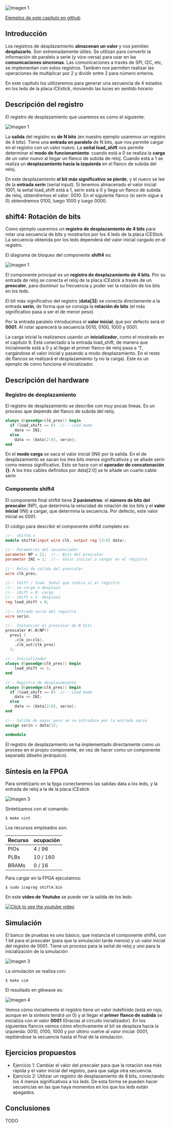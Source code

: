 ![Imagen 1](https://github.com/Obijuan/open-fpga-verilog-tutorial/raw/master/tutorial/ICESTICK/T10-shif-register/images/shift4-3.png)

[Ejemplos de este capítulo en github](https://github.com/Obijuan/open-fpga-verilog-tutorial/tree/master/tutorial/ICESTICK/T10-shif-register)

## Introducción
Los registros de desplazamiento **almacenan un valor** y nos pemiten **desplazarlo**. Son extremadamente útiles. Se utilizan para convertir la información de paralelo a serie (y vice-versa) para usar en las **comunicaciones síncronas**. Las comunicaciones a través de SPI, I2C, etc, se implementan con estos registros. También nos permiten realizar las operaciones de multiplicar por 2 y dividir entre 2 para número enteros.

En este capítulo los utilizaremos para generar una secuencia de 4 estados en los leds de la placa iCEstick, moviendo las luces en sentido horario

## Descripción del registro
El registro de desplazamiento que usaremos es como el siguiente:

![Imagen 1](https://github.com/Obijuan/open-fpga-verilog-tutorial/raw/master/tutorial/ICESTICK/T10-shif-register/images/shift4-2.png)

La **salida** del registro es **de N bits** (en nuestro ejemplo usaremos un registro de 4 bits). Tiene una **entrada en paralelo** de N bits, que nos permite cargar en el registro con un valor nuevo. La **señal load_shift** nos permite determinar el **modo de funcionamiento**: cuando está a 0 se realiza la **carga** de un valor nuevo al llegar un flanco de subida de reloj. Cuando está a 1 se realiza un **desplazamiento hacia la izquierda** en el flanco de subida del reloj.

En este desplazamiento **el bit más significativo se pierde**, y el nuevo se lee de la **entrada serin** (serial input). Si tenemos almacenado el valor inicial 1001, la señal load_shift está a 1, serin está a 0 y llega un flanco de subida de reloj, obtendremos el valor:  0010.  En el siguiente flanco (si serin sigue a 0) obtendremos 0100, luego 1000 y luego 0000.

## shift4: Rotación de bits

Como ejemplo usaremos un **registro de desplazamiento de 4 bits** para rotar una secuencia de bits y mostrarlos por los 4 leds de la placa iCEStick. La secuencia obtenida por los leds dependerá del valor inicial cargado en el registro.

El diagrama de bloques del componente **shift4** es:

![Imagen 1](https://github.com/Obijuan/open-fpga-verilog-tutorial/raw/master/tutorial/ICESTICK/T10-shif-register/images/shift4-1.png)

El componente principal es un **registro de desplazamiento de 4 bits**. Por su entrada de reloj se conecta el reloj de la placa iCEstick a través de un **prescaler**, para disminuir su frecuencia y poder ver la rotación de los bits en los leds.

El bit más significativo del registro (**data[3]**) se conecta directamente a la entrada **serin**, de forma que se consiga la **rotación de bits** (el más significativo pasa a ser el de menor peso)

Por la entrada paralelo introducimos el **valor inicial**, que por defecto será el **0001**. Al rotar aparecerá la secuencia 0010, 0100, 1000 y 0001.

La carga inicial la realizamos usando un **inicializador**, como el mostrado en el capítulo 9. Está conectado a la entrada load_shift, de manera que inicialmente está a 0 y al llegar el primer flanco de reloj pasa a '1', cargándose el valor inicial y pasando a modo desplazamiento. En el resto de flancos se realizará el desplazamiento (y no la carga).  Este es un ejemplo de cómo funciona el inicializador.


## Descripción del hardware

### Registro de desplazamiento

El registro de desplazamiento se describe con muy pocas líneas. Es un proceso que depende del flanco de subida del reloj. 

```verilog
always @(posedge(clk_pres)) begin
  if (load_shift == 0)  //-- Load mode
    data <= INI;
  else
    data <= {data[2:0], serin};
end
```

En el **modo carga** se saca el valor inicial (INI) por la salida. En el de desplazamiento se sacan los tres bits menos significativos y se añade serin como menos significativo. Esto se hace con el **operador de concatenación {}**: A los tres cables definidos por data[2:0] se le añade un cuarto cable: serin

### Componente shift4

El componente final shift4 tiene **2 parámetros**: el **número de bits del prescaler** (NP), que determina la velocidad de rotación de los bits y el **valor inicial** (INI) a cargar, que determina la secuencia. Por defecto, este valor inicial es 0001.

El código para describir el componente shift4 completo es:

```verilog
//-- shift4.v
module shift4(input wire clk, output reg [3:0] data);
    
//-- Parametros del secuenciador
parameter NP = 21;  //-- Bits del prescaler
parameter INI = 1;  //-- Valor inicial a cargar en el registro
    
//-- Reloj de salida del prescaler
wire clk_pres;
    
//-- Shift / load. Señal que indica si el registro
//-- se carga o desplaza
//-- shift = 0: carga
//-- shift = 1: desplaza
reg load_shift = 0;
    
//-- Entrada serie del registro
wire serin;
    
//-- Instanciar el prescaler de N bits
prescaler #(.N(NP))
  pres1 (
    .clk_in(clk),
    .clk_out(clk_pres)
  );
    
//-- Inicializador
always @(posedge(clk_pres)) begin
    load_shift <= 1;
end
    
//-- Registro de desplazamiento
always @(posedge(clk_pres)) begin
  if (load_shift == 0)  //-- Load mode
    data <= INI;
  else
    data <= {data[2:0], serin};
end
    
//-- Salida de mayor peso se re-introduce por la entrada serie
assign serin = data[3];
    
endmodule
```

El registro de desplazamiento se ha implementado directamente como un proceso en el propio componente, en vez de hacer como un componente separado (diseño jerárquico).

## Síntesis en la FPGA

Para sintetizarlo en la fpga conectaremos las salidas data a los leds, y la entrada de reloj a la de la placa iCEstick

![Imagen 3](https://github.com/Obijuan/open-fpga-verilog-tutorial/raw/master/tutorial/ICESTICK/T10-shif-register/images/shift4-3.png)

Sintetizamos con el comando:

    $ make sint

Los recursos empleados son:

| Recurso  | ocupación
|----------|-----------
|PIOs      | 4 / 96
|PLBs      | 10 / 160
|BRAMs     | 0 / 16

Para cargar en la FPGA ejecutamos:

    $ sudo iceprog shift4.bin

En este **vídeo de Youtube** se puede ver la salida de los leds:

[![Click to see the youtube video](http://img.youtube.com/vi/JgwFiXQobi4/0.jpg)](https://www.youtube.com/watch?v=JgwFiXQobi4)

## Simulación

El banco de pruebas es uno básico, que instancia el componente shift4, con 1 bit para el prescaler (para que la simulación tarde menos) y un valor inicial del registro de 0001. Tiene un proceso para la señal de reloj y uno para la inicialización de la simulación

![Imagen 3](https://github.com/Obijuan/open-fpga-verilog-tutorial/raw/master/tutorial/ICESTICK/T10-shif-register/images/shift4-4.png)

La simulación se realiza con:

    $ make sim

El resultado en gtkwave es:

![Imagen 4](https://github.com/Obijuan/open-fpga-verilog-tutorial/raw/master/tutorial/ICESTICK/T10-shif-register/images/T10-shift4-sim-1.png)

Vemos cómo inicialmente el registro tiene un valor indefinido (está en rojo, aunque en la síntesis tendrá un 0) y al llegar el **primer flanco de subida** se inicializa con el valor **0001**  (Gracias al circuito inicializador). En los siguientes flancos vemos cómo efectivamente el bit se desplaza hacia la izquierda: 0010, 0100, 1000  y por último vuelve al valor inicial: 0001, repitiéndose la secuencia hasta el final de la simulación.

## Ejercicios propuestos
* Ejercicio 1: Cambiar el valor del prescaler para que la rotación sea más rápida y el valor inicial del registro, para que salga otra secuencia.
* Ejercicio 2: Utilizar un registro de desplazamiento de 8 bits, conectando los 4 menos significativos a los leds. De esta forma se pueden hacer secuencias en las que haya momentos en los que los leds están apagados.

## Conclusiones
TODO



